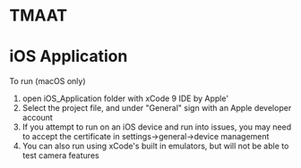 # TMAAT

# iOS Application

To run (macOS only)
1) open iOS_Application folder with xCode 9 IDE by Apple'
2) Select the project file, and under "General" sign with an Apple developer account
3) If you attempt to run on an iOS device and run into issues, you may need to accept the certificate in settings->general->device management
4) You can also run using xCode's built in emulators, but will not be able to test camera features
